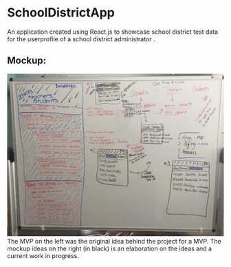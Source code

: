 # SchoolDistrictApp
An application created using React.js to showcase school district test data for the userprofile of a school district administrator .


## Mockup:
![](IMG_9018.jpg)
The MVP on the left was the original idea behind the project for a MVP. 
The mockup ideas on the right (in black) is an elaboration on the ideas and a current work in progress.